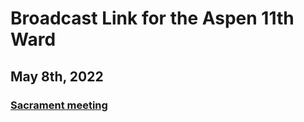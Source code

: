 # Broadcast Link for the Aspen 11th Ward

## May 8th, 2022
### [Sacrament meeting](https://youtu.be/TCSh_DIulck) 
